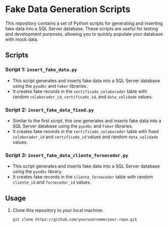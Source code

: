 # Fake Data Generation Scripts

This repository contains a set of Python scripts for generating and inserting fake data into a SQL Server database. These scripts are useful for testing and development purposes, allowing you to quickly populate your database with mock data.

## Scripts

### Script 1: `insert_fake_data.py`

- This script generates and inserts fake data into a SQL Server database using the `pyodbc` and `Faker` libraries.
- It creates fake records in the `certificado_colaborador` table with random `colaborador_id`, `certificado_id`, and `data_validade` values.

### Script 2: `insert_fake_data_fixed.py`

- Similar to the first script, this one generates and inserts fake data into a SQL Server database using the `pyodbc` and `Faker` libraries.
- It creates fake records in the `certificado_colaborador` table with fixed `colaborador_id` and `certificado_id` values and random `data_validade` values.

### Script 3: `insert_fake_data_cliente_fornecedor.py`

- This script generates and inserts fake data into a SQL Server database using the `pyodbc` library.
- It creates fake records in the `cliente_fornecedor` table with random `cliente_id` and `fornecedor_id` values.

## Usage

1. Clone this repository to your local machine:

   ```bash
   git clone https://github.com/yourusername/your-repo.git
